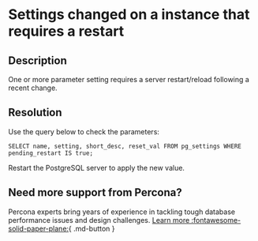 # Settings changed on a instance that requires a restart

## Description

One or more parameter setting requires a server restart/reload following a recent change.

## Resolution

Use the query below to check the parameters:

```mysql
SELECT name, setting, short_desc, reset_val FROM pg_settings WHERE pending_restart IS true;
```

Restart the PostgreSQL server to apply the new value.

## Need more support from Percona?

Percona experts bring years of experience in tackling tough database performance issues and design challenges.
[Learn more :fontawesome-solid-paper-plane:](https://per.co.na/subscribe){ .md-button }

